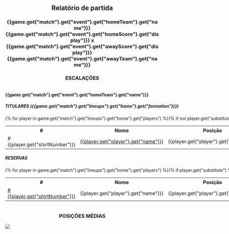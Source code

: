 <h2 style="text-align: center;">Relatório de partida</h3>

<h3 style="text-align: center;">{{game.get("match").get("event").get("homeTeam").get("name")}} {{game.get("match").get("event").get("homeScore").get("display")}} x {{game.get("match").get("event").get("awayScore").get("display")}} {{game.get("match").get("event").get("awayTeam").get("name")}}</h3>

<h3 style="text-align: center;">ESCALAÇÕES</h3>

<div style="text-align: left; display: grid; grid-template-columns: 1fr 1fr;">
  <div>
    <h4>{{game.get("match").get("event").get("homeTeam").get("name")}}</h4>
    <table>
        <h5>TITULARES ({{game.get("match").get("lineups").get("home").get("formation")}})</h5>
        <th>
        #
        </th>
        <th>
        Nome
        </th>
        <th>
        Posição
        </th>
        <th>
        Score
        </th>
        {% for player in game.get("match").get("lineups").get("home").get("players") %}{% if not player.get("substitute") %}<tr>
            <td>#{{player.get("shirtNumber")}}
            </td>
            <td><a href="../players/{{game.get("match").get("event").get("id")}}_{{player.get("player").get("id")}}.md">{{player.get("player").get("name")}}</a>
            </td>
            <td>{{player.get("player").get("position")}}
            </td>
            <td>{{player.get("statistics").get("rating", 0)}}
            </td>
        </tr>{%endif%}{% endfor %}
        </table>
        <table>
        <h5> RESERVAS</h5>
        <th>
        #
        </th>
        <th>
        Nome
        </th>
        <th>
        Posição
        </th>
        <th>
        Score
        </th>
        {% for player in game.get("match").get("lineups").get("home").get("players") %}{% if player.get("substitute") %}<tr>
            <td><a href="./players/{{game.get("match").get("event").get("id")}}_{{player.get("player").get("id")}}.md">#{{player.get("shirtNumber")}}</a>
            </td>
            <td>{{player.get("player").get("name")}}
            </td>
            <td>{{player.get("player").get("position")}}
            </td>
            <td>{{player.get("statistics").get("rating", 0)}}
            </td>
        </tr>{%endif%}{% endfor %}
     </table>
</div>
  <div>
    <h4>{{game.get("match").get("event").get("awayTeam").get("name")}}</h4>
    <table>
        <h5>TITULARES ({{game.get("match").get("lineups").get("away").get("formation")}})</h5>
        <th>
        #
        </th>
        <th>
        Nome
        </th>
        <th>
        Posição
        </th>
        <th>
        Score
        </th>
        {% for player in game.get("match").get("lineups").get("away").get("players") %}{% if not player.get("substitute") %}<tr>
            <td><a href="./players/{{game.get("match").get("event").get("id")}}_{{player.get("player").get("id")}}.md">#{{player.get("shirtNumber")}}</a>
            </td>
            <td>{{player.get("player").get("name")}}
            </td>
            <td>{{player.get("player").get("position")}}
            </td>
            <td>{{player.get("statistics").get("rating", 0)}}
            </td>
        </tr>{%endif%}{% endfor %}
        </table>
        <table>
        <h5> RESERVAS</h5>
        <th>
        #
        </th>
        <th>
        Nome
        </th>
        <th>
        Posição
        </th>
        <th>
        Score
        </th>
        {% for player in game.get("match").get("lineups").get("away").get("players") %}{% if player.get("substitute") %}<tr>
            <td><a href="./players/{{game.get("match").get("event").get("id")}}_{{player.get("player").get("id")}}.md">#{{player.get("shirtNumber")}}</a>
            </td>
            <td>{{player.get("player").get("name")}}
            </td>
            <td>{{player.get("player").get("position")}}
            </td>
            <td>{{player.get("statistics").get("rating", 0)}}
            </td>
        </tr>{%endif%}{% endfor %}
     </table>
  </div>
</div>

<h3 style="text-align: center;">POSIÇÕES MÉDIAS</h3>
<img src=avg_positions/{{game.get("match").get("event").get("id")}}.png>
